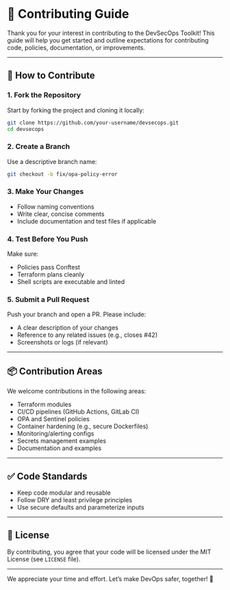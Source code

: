 # 🤝 Contributing Guide

Thank you for your interest in contributing to the DevSecOps Toolkit! This guide will help you get started and outline expectations for contributing code, policies, documentation, or improvements.

---

## 🧾 How to Contribute

### 1. Fork the Repository

Start by forking the project and cloning it locally:

```bash
git clone https://github.com/your-username/devsecops.git
cd devsecops
```

### 2. Create a Branch

Use a descriptive branch name:

```bash
git checkout -b fix/opa-policy-error
```

### 3. Make Your Changes

- Follow naming conventions
- Write clear, concise comments
- Include documentation and test files if applicable

### 4. Test Before You Push

Make sure:

- Policies pass Conftest
- Terraform plans cleanly
- Shell scripts are executable and linted

### 5. Submit a Pull Request

Push your branch and open a PR. Please include:

- A clear description of your changes
- Reference to any related issues (e.g., closes #42)
- Screenshots or logs (if relevant)

---

## 📦 Contribution Areas

We welcome contributions in the following areas:

- Terraform modules
- CI/CD pipelines (GitHub Actions, GitLab CI)
- OPA and Sentinel policies
- Container hardening (e.g., secure Dockerfiles)
- Monitoring/alerting configs
- Secrets management examples
- Documentation and examples

---

## ✅ Code Standards

- Keep code modular and reusable
- Follow DRY and least privilege principles
- Use secure defaults and parameterize inputs

---

## 📄 License

By contributing, you agree that your code will be licensed under the MIT License (see `LICENSE` file).

---

We appreciate your time and effort. Let’s make DevOps safer, together! 🚀
